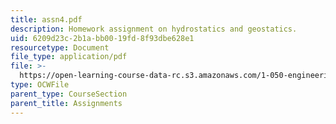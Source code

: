 ```yaml
---
title: assn4.pdf
description: Homework assignment on hydrostatics and geostatics.
uid: 6209d23c-2b1a-bb00-19fd-8f93dbe628e1
resourcetype: Document
file_type: application/pdf
file: >-
  https://open-learning-course-data-rc.s3.amazonaws.com/1-050-engineering-mechanics-i-fall-2007/6209d23c2b1abb0019fd8f93dbe628e1_assn4.pdf
type: OCWFile
parent_type: CourseSection
parent_title: Assignments
---
```


